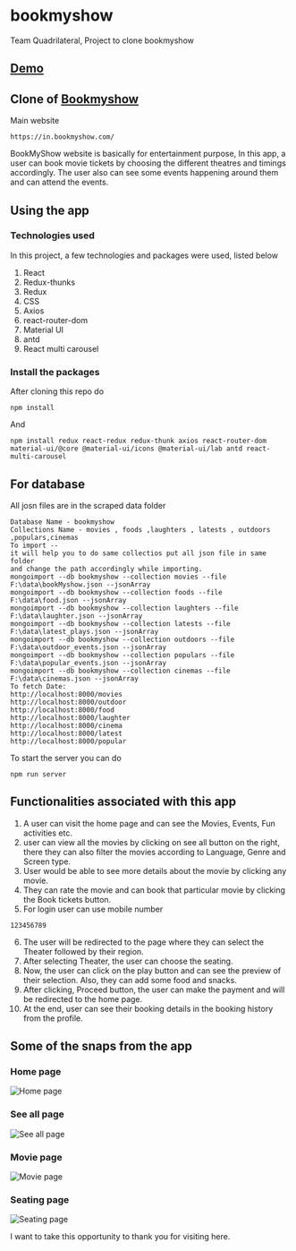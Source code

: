# bookmyshow
Team Quadrilateral, Project to clone bookmyshow

## [Demo](https://bookmyshow-clone-masaischool.netlify.app/)


## Clone of [Bookmyshow](https://in.bookmyshow.com/)

Main website
```
https://in.bookmyshow.com/
```

BookMyShow website is basically for entertainment purpose, In this app, a user can book movie tickets by choosing the different theatres and timings accordingly. The user also can see some events happening around them and can attend the events.

## Using the app
### Technologies used

In this project, a few technologies and packages were used, listed below
1. React 
2. Redux-thunks
3. Redux
4. CSS
5. Axios
6. react-router-dom
7. Material UI
7. antd
8. React multi carousel

### Install the packages
After cloning this repo do
```
npm install
```
And
```
npm install redux react-redux redux-thunk axios react-router-dom material-ui/@core @material-ui/icons @material-ui/lab antd react-multi-carousel
```

## For database
All josn files are in the scraped data folder
```
Database Name - bookmyshow
Collections Name - movies , foods ,laughters , latests , outdoors ,populars,cinemas
To import --
it will help you to do same collectios put all json file in same folder 
and change the path accordingly while importing.
mongoimport --db bookmyshow --collection movies --file F:\data\bookMyshow.json --jsonArray
mongoimport --db bookmyshow --collection foods --file F:\data\food.json --jsonArray
mongoimport --db bookmyshow --collection laughters --file F:\data\laughter.json --jsonArray
mongoimport --db bookmyshow --collection latests --file F:\data\latest_plays.json --jsonArray
mongoimport --db bookmyshow --collection outdoors --file F:\data\outdoor_events.json --jsonArray
mongoimport --db bookmyshow --collection populars --file F:\data\popular_events.json --jsonArray
mongoimport --db bookmyshow --collection cinemas --file F:\data\cinemas.json --jsonArray
To fetch Date:
http://localhost:8000/movies
http://localhost:8000/outdoor
http://localhost:8000/food
http://localhost:8000/laughter
http://localhost:8000/cinema
http://localhost:8000/latest
http://localhost:8000/popular
```
To start the server you can do 
```
npm run server
```

## Functionalities associated with this app
1. A user can visit the home page and can see the Movies, Events, Fun activities etc. 
2. user can view all the movies by clicking on see all button on the right, there they can also filter the movies according to Language, Genre and Screen type.
3. User would be able to see more details about the movie by clicking any movie.
4. They can rate the movie and can book that particular movie by clicking the Book tickets button.
5. For login user can use mobile number 
```
123456789
```
6. The user will be redirected to the page where they can select the Theater followed by their region.
7. After selecting Theater, the user can choose the seating.
8. Now, the user can click on the play button and can see the preview of their selection. Also, they can add some food and snacks.
9. After clicking, Proceed button, the user can make the payment and will be redirected to the home page. 
10. At the end, user can see their booking details in the booking history from the profile. 

## Some of the snaps from the app

### Home page
![Home page](https://github.com/arshadalitalwar/bookmyshow/blob/main/bookmyshow-app/public/website_images/home_page.JPG)

### See all page
![See all page](https://github.com/arshadalitalwar/bookmyshow/blob/main/bookmyshow-app/public/website_images/seel_all.JPG)
### Movie page
![Movie page](https://github.com/arshadalitalwar/bookmyshow/blob/main/bookmyshow-app/public/website_images/movie_page.JPG)
### Seating page
![Seating page](https://github.com/arshadalitalwar/bookmyshow/blob/main/bookmyshow-app/public/website_images/seeting.JPG)


I want to take this opportunity to thank you for visiting here.

